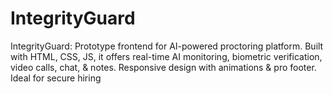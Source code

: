 # IntegrityGuard
IntegrityGuard: Prototype frontend for AI-powered proctoring platform. Built with HTML, CSS, JS, it offers real-time AI monitoring, biometric verification, video calls, chat, &amp; notes. Responsive design with animations &amp; pro footer. Ideal for secure hiring
